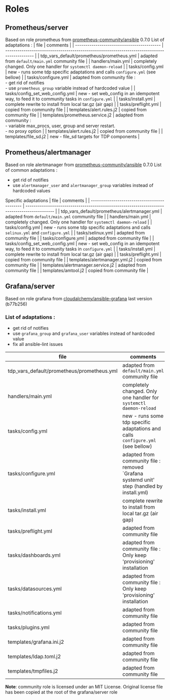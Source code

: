 # Roles
## Prometheus/server

Based on role prometheus from [prometheus-community/ansible](https://github.com/prometheus-community/ansible.git) 0.7.0
List of adaptations :
| file                                       | comments                                                                                     |
| ------------------------------------------ | -------------------------------------------------------------------------------------------- |
| tdp_vars_default/prometheus/prometheus.yml | adapted from `default/main.yml` community file                                               | 
| handlers/main.yml                          | completely changed. Only one handler for `systemctl daemon-reload`                           |
| tasks/config.yml                           | new - runs some tdp specific adaptations and calls `configure.yml` (see bellow)              |
| tasks/configure.yml                        | adapted from community file : <br>- get rid of notifies<br>- use `prometheus_group` variable instead of hardcoded value  |
| tasks/config_set_web_config.yml            | new - set web_config in an idempotent way, to feed it to community tasks in `configure.yml`  |
| tasks/install.yml                          | complete rewrite to install from local tar.gz (air gap)                                      |
| tasks/preflight.yml                        | copied from community file                                                                   |
| templates/alert.rules.j2                   | copied from community file                                                                   |
| templates/prometheus.service.j2            | adapted from community : <br>- variable max_procs, user, group and server restart. <br>- no proxy option |
| templates/alert.rules.j2                   | copied from community file                                                                   |
| templates/file_sd.j2                       | new - file_sd targets for TDP components                                                     |

## Prometheus/alertmanager
Based on role alertmanager from [prometheus-community/ansible](https://github.com/prometheus-community/ansible.git) 0.7.0
List of common adaptations :
- get rid of notifies
- use `alertmanager_user` and `alertmanager_group` variables instead of hardcoded values

Specific adaptations
| file                                         | comments                                                                                     |
| -------------------------------------------- | -------------------------------------------------------------------------------------------- |
| tdp_vars_default/prometheus/alertmanager.yml | adapted from `default/main.yml` community file                                               |
| handlers/main.yml                            | completely changed. Only one handler for `systemctl daemon-reload`                           |
| tasks/config.yml                             | new - runs some tdp specific adaptations and calls `selinux.yml` and `configure.yml`         |
| tasks/selinux.yml                            | adapted from community file                                                                  |
| tasks/configure.yml                          | adapted from community file                                                                  |
| tasks/config_set_web_config.yml              | new - set web_config in an idempotent way, to feed it to community tasks in `configure.yml`  |
| tasks/install.yml                            | complete rewrite to install from local tar.gz (air gap)                                      |
| tasks/preflight.yml                          | copied from community file                                                                   |
| templates/alertmanager.yml.j2                | copied from community file                                                                   |
| templates/alertmanager.service.j2            | adapted from community file                                                                  |
| templates/amtool.j2                         | copied from community file                                                                   |

## Grafana/server
Based on role grafana from [cloudalchemy/ansible-grafana](https://github.com/cloudalchemy/ansible-grafana) last version (b77b256)
### List of adaptations :
- get rid of notifies
- use `grafana_group` and `grafana_user` variables instead of hardcoded value
- fix all ansible-lint issues

| file                                       | comments                                                                                     |
| ------------------------------------------ | -------------------------------------------------------------------------------------------- |
| tdp_vars_default/prometheus/prometheus.yml | adapted from `default/main.yml` community file                                               | 
| handlers/main.yml                          | completely changed. Only one handler for `systemctl daemon-reload`                           |
| tasks/config.yml                           | new - runs some tdp specific adaptations and calls `configure.yml` (see bellow)              |
| tasks/configure.yml                        | adapted from community file : removed `Grafana systemd unit' step (handled by install.yml)   |
| tasks/install.yml                          | complete rewrite to install from local tar.gz (air gap)                                      |
| tasks/preflight.yml                        | adapted from community file                                                                  |
| tasks/dashboards.yml                       | adapted from community file : Only keep 'provisioning' installation                          |
| tasks/datasources.yml                      | adapted from community file : Only keep 'provisioning' installation                          |
| tasks/notifications.yml                    | adapted from community file                                                                  |
| tasks/plugins.yml                          | adapted from community file                                                                  |
| templates/grafana.ini.j2                   | adapted from community file                                                                  |
| templates/ldap.toml.j2                     | adapted from community file                                                                  |
| templates/tmpfiles.j2                      | adapted from community file                                                                  |

**Note**: community role is licensed under an MIT License. Original license file has been copied at the root of the grafana/server role
